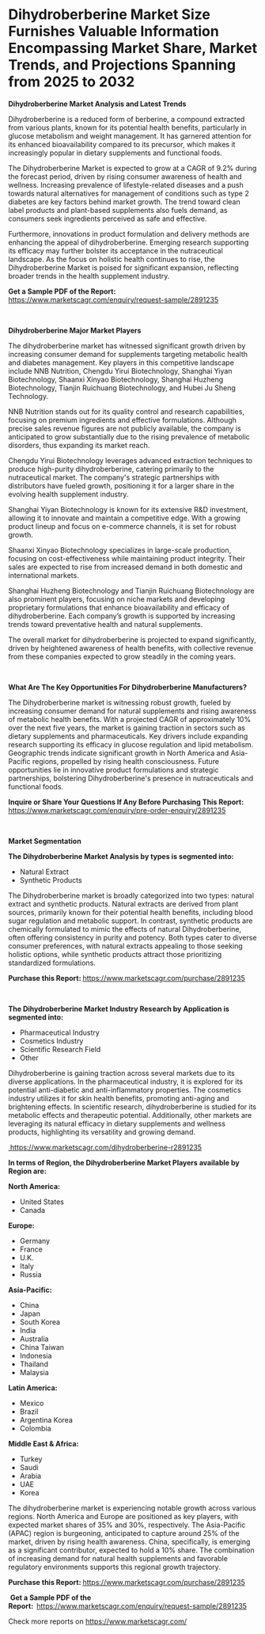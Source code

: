 <p><h1>Dihydroberberine Market Size Furnishes Valuable Information Encompassing Market Share, Market Trends, and Projections Spanning from 2025 to 2032</h1></p><p><strong>Dihydroberberine Market Analysis and Latest Trends</strong></p>
<p><p>Dihydroberberine is a reduced form of berberine, a compound extracted from various plants, known for its potential health benefits, particularly in glucose metabolism and weight management. It has garnered attention for its enhanced bioavailability compared to its precursor, which makes it increasingly popular in dietary supplements and functional foods.</p><p>The Dihydroberberine Market is expected to grow at a CAGR of 9.2% during the forecast period, driven by rising consumer awareness of health and wellness. Increasing prevalence of lifestyle-related diseases and a push towards natural alternatives for management of conditions such as type 2 diabetes are key factors behind market growth. The trend toward clean label products and plant-based supplements also fuels demand, as consumers seek ingredients perceived as safe and effective.</p><p>Furthermore, innovations in product formulation and delivery methods are enhancing the appeal of dihydroberberine. Emerging research supporting its efficacy may further bolster its acceptance in the nutraceutical landscape. As the focus on holistic health continues to rise, the Dihydroberberine Market is poised for significant expansion, reflecting broader trends in the health supplement industry.</p></p>
<p><strong>Get a Sample PDF of the Report:&nbsp;</strong> <a href="https://www.marketscagr.com/enquiry/request-sample/2891235?utm_campaign=3263&utm_medium=2&utm_source=Github&utm_content=ia&utm_term=14032025&utm_id=dihydroberberine">https://www.marketscagr.com/enquiry/request-sample/2891235</a></p>
<p>&nbsp;</p>
<p><strong>Dihydroberberine Major Market Players</strong></p>
<p><p>The dihydroberberine market has witnessed significant growth driven by increasing consumer demand for supplements targeting metabolic health and diabetes management. Key players in this competitive landscape include NNB Nutrition, Chengdu Yirui Biotechnology, Shanghai Yiyan Biotechnology, Shaanxi Xinyao Biotechnology, Shanghai Huzheng Biotechnology, Tianjin Ruichuang Biotechnology, and Hubei Ju Sheng Technology.</p><p>NNB Nutrition stands out for its quality control and research capabilities, focusing on premium ingredients and effective formulations. Although precise sales revenue figures are not publicly available, the company is anticipated to grow substantially due to the rising prevalence of metabolic disorders, thus expanding its market reach.</p><p>Chengdu Yirui Biotechnology leverages advanced extraction techniques to produce high-purity dihydroberberine, catering primarily to the nutraceutical market. The company's strategic partnerships with distributors have fueled growth, positioning it for a larger share in the evolving health supplement industry.</p><p>Shanghai Yiyan Biotechnology is known for its extensive R&D investment, allowing it to innovate and maintain a competitive edge. With a growing product lineup and focus on e-commerce channels, it is set for robust growth.</p><p>Shaanxi Xinyao Biotechnology specializes in large-scale production, focusing on cost-effectiveness while maintaining product integrity. Their sales are expected to rise from increased demand in both domestic and international markets.</p><p>Shanghai Huzheng Biotechnology and Tianjin Ruichuang Biotechnology are also prominent players, focusing on niche markets and developing proprietary formulations that enhance bioavailability and efficacy of dihydroberberine. Each company’s growth is supported by increasing trends toward preventative health and natural supplements.</p><p>The overall market for dihydroberberine is projected to expand significantly, driven by heightened awareness of health benefits, with collective revenue from these companies expected to grow steadily in the coming years.</p></p>
<p>&nbsp;</p>
<p><strong>What Are The Key Opportunities For Dihydroberberine Manufacturers?</strong></p>
<p><p>The Dihydroberberine market is witnessing robust growth, fueled by increasing consumer demand for natural supplements and rising awareness of metabolic health benefits. With a projected CAGR of approximately 10% over the next five years, the market is gaining traction in sectors such as dietary supplements and pharmaceuticals. Key drivers include expanding research supporting its efficacy in glucose regulation and lipid metabolism. Geographic trends indicate significant growth in North America and Asia-Pacific regions, propelled by rising health consciousness. Future opportunities lie in innovative product formulations and strategic partnerships, bolstering Dihydroberberine's presence in nutraceuticals and functional foods.</p></p>
<p><strong>Inquire or Share Your Questions If Any Before Purchasing This Report:</strong> <a href="https://www.marketscagr.com/enquiry/pre-order-enquiry/2891235?utm_campaign=3263&utm_medium=2&utm_source=Github&utm_content=ia&utm_term=14032025&utm_id=dihydroberberine">https://www.marketscagr.com/enquiry/pre-order-enquiry/2891235</a></p>
<p>&nbsp;</p>
<p><strong>Market Segmentation</strong></p>
<p><strong>The Dihydroberberine Market Analysis by types is segmented into:</strong></p>
<p><ul><li>Natural Extract</li><li>Synthetic Products</li></ul></p>
<p><p>The Dihydroberberine market is broadly categorized into two types: natural extract and synthetic products. Natural extracts are derived from plant sources, primarily known for their potential health benefits, including blood sugar regulation and metabolic support. In contrast, synthetic products are chemically formulated to mimic the effects of natural Dihydroberberine, often offering consistency in purity and potency. Both types cater to diverse consumer preferences, with natural extracts appealing to those seeking holistic options, while synthetic products attract those prioritizing standardized formulations.</p></p>
<p><strong>Purchase this Report:&nbsp;</strong><a href="https://www.marketscagr.com/purchase/2891235?utm_campaign=3263&utm_medium=2&utm_source=Github&utm_content=ia&utm_term=14032025&utm_id=dihydroberberine">https://www.marketscagr.com/purchase/2891235</a></p>
<p>&nbsp;</p>
<p><strong>The Dihydroberberine Market Industry Research by Application is segmented into:</strong></p>
<p><ul><li>Pharmaceutical Industry</li><li>Cosmetics Industry</li><li>Scientific Research Field</li><li>Other</li></ul></p>
<p><p>Dihydroberberine is gaining traction across several markets due to its diverse applications. In the pharmaceutical industry, it is explored for its potential anti-diabetic and anti-inflammatory properties. The cosmetics industry utilizes it for skin health benefits, promoting anti-aging and brightening effects. In scientific research, dihydroberberine is studied for its metabolic effects and therapeutic potential. Additionally, other markets are leveraging its natural efficacy in dietary supplements and wellness products, highlighting its versatility and growing demand.</p></p>
<p><a href="https://www.marketscagr.com/dihydroberberine-r2891235?utm_campaign=3263&utm_medium=2&utm_source=Github&utm_content=ia&utm_term=14032025&utm_id=dihydroberberine">&nbsp;https://www.marketscagr.com/dihydroberberine-r2891235</a></p>
<p><strong>In terms of Region, the Dihydroberberine Market Players available by Region are:</strong></p>
<p>
    <p> <strong> North America: </strong>
        <ul>
            <li>United States</li>
            <li>Canada</li>
        </ul>
        </p> 
    <p> <strong> Europe: </strong>
        <ul>
            <li>Germany</li>
            <li>France</li>
            <li>U.K.</li>
            <li>Italy</li>
            <li>Russia</li>
        </ul>
        </p> 
    <p> <strong> Asia-Pacific: </strong>
        <ul>
            <li>China</li>
            <li>Japan</li>
            <li>South Korea</li>
            <li>India</li>
            <li>Australia</li>
            <li>China Taiwan</li>
            <li>Indonesia</li>
            <li>Thailand</li>
            <li>Malaysia</li>
        </ul>
        </p> 
    <p> <strong> Latin America: </strong>
        <ul>
            <li>Mexico</li>
            <li>Brazil</li>
            <li>Argentina Korea</li>
            <li>Colombia</li>
        </ul>
        </p> 
    <p> <strong> Middle East & Africa: </strong>
        <ul>
            <li>Turkey</li>
            <li>Saudi</li>
            <li>Arabia</li>
            <li>UAE</li>
            <li>Korea</li>
        </ul>
    </p>
    </p>
<p><p>The dihydroberberine market is experiencing notable growth across various regions. North America and Europe are positioned as key players, with expected market shares of 35% and 30%, respectively. The Asia-Pacific (APAC) region is burgeoning, anticipated to capture around 25% of the market, driven by rising health awareness. China, specifically, is emerging as a significant contributor, expected to hold a 10% share. The combination of increasing demand for natural health supplements and favorable regulatory environments supports this regional growth trajectory.</p></p>
<p><strong>Purchase this Report: </strong><a href="https://www.marketscagr.com/purchase/2891235?utm_campaign=3263&utm_medium=2&utm_source=Github&utm_content=ia&utm_term=14032025&utm_id=dihydroberberine">https://www.marketscagr.com/purchase/2891235</a></p>
<p>&nbsp;<strong>Get a Sample PDF of the Report:&nbsp;&nbsp;</strong><a href="https://www.marketscagr.com/enquiry/request-sample/2891235?utm_campaign=3263&utm_medium=2&utm_source=Github&utm_content=ia&utm_term=14032025&utm_id=dihydroberberine">https://www.marketscagr.com/enquiry/request-sample/2891235</a></p>
<p><strong></strong></p>
<p>Check more reports on <a href="https://www.marketscagr.com/?utm_campaign=3263&utm_medium=2&utm_source=Github&utm_content=ia&utm_term=14032025&utm_id=dihydroberberine">https://www.marketscagr.com/</a></p>